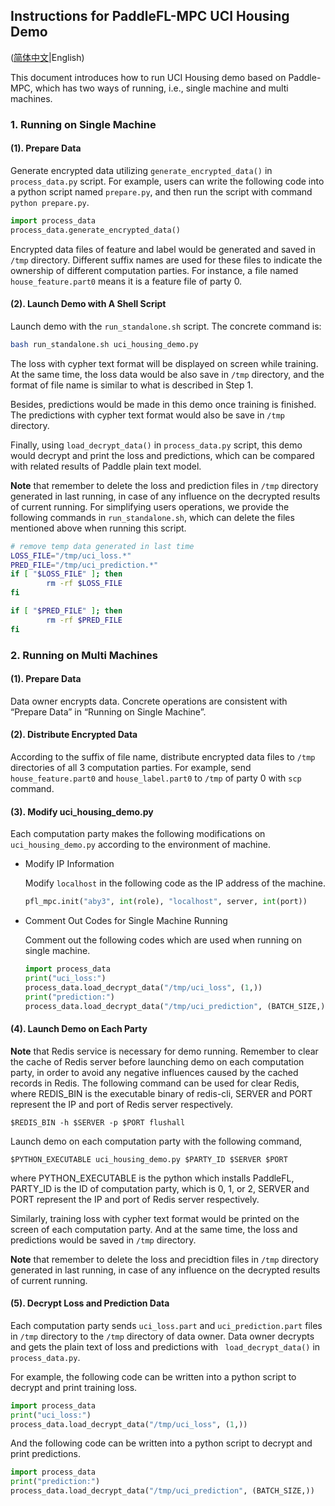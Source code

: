 ## Instructions for PaddleFL-MPC UCI Housing Demo

([简体中文](./README_CN.md)|English)

This document introduces how to run UCI Housing demo based on Paddle-MPC, which has two ways of running, i.e., single machine and multi machines.

### 1. Running on Single Machine

#### (1). Prepare Data

Generate encrypted data utilizing `generate_encrypted_data()` in `process_data.py` script. For example, users can write the following code into a python script named `prepare.py`, and then run the script with command `python prepare.py`.

```python
import process_data
process_data.generate_encrypted_data()
```

Encrypted data files of feature and label would be generated and saved in `/tmp` directory. Different suffix names are used for these files to indicate the ownership of different computation parties. For instance, a file named `house_feature.part0` means it is a feature file of party 0.

#### (2). Launch Demo with A Shell Script

Launch demo with the `run_standalone.sh` script. The concrete command is:

```bash
bash run_standalone.sh uci_housing_demo.py
```

The loss with cypher text format will be displayed on screen while training. At the same time, the loss data would be also save in `/tmp` directory, and the format of file name is similar to what is described in Step 1.

Besides, predictions would be made in this demo once training is finished. The predictions with cypher text format would also be save in `/tmp` directory.

Finally, using `load_decrypt_data()` in `process_data.py` script, this demo would decrypt and print the loss and predictions, which can be compared with related results of Paddle plain text model.

**Note** that remember to delete the loss and prediction files in `/tmp` directory generated in last running, in case of any influence on the decrypted results of current running. For simplifying users operations, we provide the following commands in `run_standalone.sh`, which can delete the files mentioned above when running this script.

```bash
# remove temp data generated in last time
LOSS_FILE="/tmp/uci_loss.*"
PRED_FILE="/tmp/uci_prediction.*"
if [ "$LOSS_FILE" ]; then
        rm -rf $LOSS_FILE
fi

if [ "$PRED_FILE" ]; then
        rm -rf $PRED_FILE
fi
```



### 2. Running on Multi Machines

#### (1). Prepare Data

Data owner encrypts data. Concrete operations are consistent with “Prepare Data” in “Running on Single Machine”.

#### (2). Distribute Encrypted Data

According to the suffix of file name, distribute encrypted data files to `/tmp ` directories of all 3 computation parties. For example, send `house_feature.part0` and `house_label.part0` to `/tmp` of party 0 with `scp` command.

#### (3). Modify uci_housing_demo.py

Each computation party makes the following modifications on `uci_housing_demo.py` according to the environment of machine.

* Modify IP Information

  Modify `localhost` in the following code as the IP address of the machine.

  ```python
  pfl_mpc.init("aby3", int(role), "localhost", server, int(port))
  ```

* Comment Out Codes for Single Machine Running

  Comment out the following codes which are used when running on single machine.

  ```python
  import process_data
  print("uci_loss:")
  process_data.load_decrypt_data("/tmp/uci_loss", (1,))
  print("prediction:")
  process_data.load_decrypt_data("/tmp/uci_prediction", (BATCH_SIZE,))
  ```

#### (4). Launch Demo on Each Party

**Note** that Redis service is necessary for demo running. Remember to clear the cache of Redis server before launching demo on each computation party, in order to avoid any negative influences caused by the cached records in Redis. The following command can be used for clear Redis, where REDIS_BIN is the executable binary of redis-cli, SERVER and PORT represent the IP and port of Redis server respectively.

```
$REDIS_BIN -h $SERVER -p $PORT flushall
```

Launch demo on each computation party with the following command,

```
$PYTHON_EXECUTABLE uci_housing_demo.py $PARTY_ID $SERVER $PORT
```

where PYTHON_EXECUTABLE is the python which installs PaddleFL, PARTY_ID is the ID of computation party, which is 0, 1, or 2, SERVER and PORT represent the IP and port of Redis server respectively.

Similarly, training loss with cypher text format would be printed on the screen of each computation party. And at the same time, the loss and predictions would be saved in `/tmp` directory.

**Note** that remember to delete the loss and precidtion files in `/tmp` directory generated in last running, in case of any influence on the decrypted results of current running.

#### (5). Decrypt Loss and Prediction Data

Each computation party sends `uci_loss.part` and `uci_prediction.part` files in `/tmp` directory to the `/tmp` directory of data owner. Data owner decrypts and gets the plain text of loss and predictions with ` load_decrypt_data()` in `process_data.py`.

For example, the following code can be written into a python script to decrypt and print training loss.

```python
import process_data
print("uci_loss:")
process_data.load_decrypt_data("/tmp/uci_loss", (1,))
```

And the following code can be written into a python script to decrypt and print predictions.

```python
import process_data
print("prediction:")
process_data.load_decrypt_data("/tmp/uci_prediction", (BATCH_SIZE,))
```

